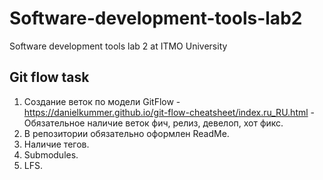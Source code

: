 # Software-development-tools-lab2
Software development tools lab 2 at ITMO University

## Git flow task
1. Создание веток по модели GitFlow - https://danielkummer.github.io/git-flow-cheatsheet/index.ru_RU.html - Обязательное наличие веток фич, релиз, девелоп, хот фикс.
2. В репозитории обязательно оформлен ReadMe.
3. Наличие тегов.
4. Submodules.
5. LFS.
